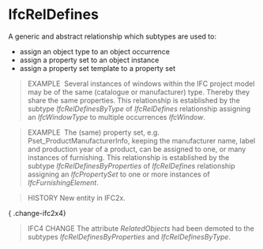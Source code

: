 # IfcRelDefines

A generic and abstract relationship which subtypes are used to:

* assign an object type to an object occurrence
* assign a property set to an object instance
* assign a property set template to a property set

<!-- end of short definition -->

> EXAMPLE  Several instances of windows within the IFC project model may be of the same (catalogue or manufacturer) type. Thereby they share the same properties. This relationship is established by the subtype _IfcRelDefinesByType_ of _IfcRelDefines_ relationship assigning an _IfcWindowType_ to multiple occurrences _IfcWindow_.

> EXAMPLE  The (same) property set, e.g.  Pset_ProductManufacturerInfo, keeping the manufacturer name, label and production year of a product, can be assigned to one, or many instances of furnishing. This relationship is established by the subtype _IfcRelDefinesByProperties_ of _IfcRelDefines_ relationship assigning an _IfcPropertySet_ to one or more instances of _IfcFurnishingElement_.

> HISTORY New entity in IFC2x.

{ .change-ifc2x4}
> IFC4 CHANGE The attribute _RelatedObjects_ had been demoted to the subtypes _IfcRelDefinesByProperties_ and _IfcRelDefinesByType_.
